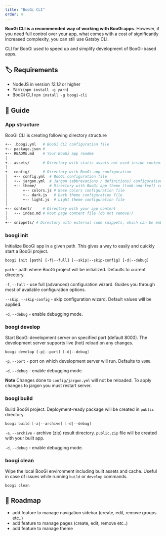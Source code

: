 ```yaml
---
title: "BooGi CLI"
order: 4
---
```


<Tip>

**BooGi CLI is a recommended way of working with BooGi apps**.
However, if you need full control over your app, what comes with
a cost of significantly increased complexity, you can
still use Gatsby CLI.

</Tip>

CLI for BooGi used to speed up and simplify development
of BooGi-based apps.

## :label: Requirements

- NodeJS in version _12.13_ or higher
- Yarn (`npm install -g yarn`)
- BooGi CLI `npm install -g boogi-cli`

## :book: Guide


### App structure

BooGi CLI is creating following directory structure

```bash
+-- .boogi.yml   # BooGi CLI configuration file
+-- package.json # 
+-- README.md    # Your BooGi app readme
│
+-- assets/      # Directory with static assets not used inside content (e.g. logo)
│
+-- config/      # Directory with BooGi app configuration
│   +-- config.yml  # BooGi configuration file
│   +-- jargon.yml  # Jargon (abbrevations / definitions) configuration file
│   +-- theme/      # Directory with BooGi app theme (look-and-feel) configuration
│       +-- colors.js # Base colors configuration file
│       +-- dark.js   # Dark theme configuration file
│       +-- light.js  # Light theme configuration file
│
+-- content/     # Directory with your app content
│   +-- index.md # Root page content file (do not remove!)
│
+-- snippets/ # Directory with external code snippets, which can be embedded in content
```

### boogi init

Initialize BooGi app in a given path. This gives a way to easily and quickly
start a BooGi project.

```
boogi init [path] [-f|--full] [--skip|--skip-config] [-d|--debug]
```

`path` - path where BooGi project will be initialized. Defaults to current directory.

`-f`, `--full` - use full (advanced) configuration wizard. Guides you through most of available configuration options.

`--skip`, `--skip-config` - skip configuration wizard. Default values will be applied.

`-d`, `--debug` - enable debugging mode.

### boogi develop

Start BooGi development server on specified port (default 8000).
The development server supports live (hot) reload on any changes.

```
boogi develop [-p|--port] [-d|--debug]
```
`-p`, `--port` - port on which development server will run. Defaults to `8000`.

`-d`, `--debug` - enable debugging mode.

**Note** Changes done to `config/jargon.yml` will not be reloaded.
To apply changes to jargon you must restart server.

### boogi build

Build BooGi project. Deployment-ready package will be created
in `public` directory.

```
boogi build [-a|--archive] [-d|--debug]
```

`-a`, `--archive` - archive (zip) result directory. `public.zip` file will be created
with your built app.

`-d`, `--debug` - enable debugging mode.

### boogi clean

Wipe the local BooGi environment including built assets and cache.
Useful in case of issues while running `build` or `develop` commands.

```
boogi clean
```

## :construction_worker: Roadmap

- add feature to manage navigation sidebar (create, edit, remove groups etc..)
- add feature to manage pages (create, edit, remove etc..)
- add feature to manage theme